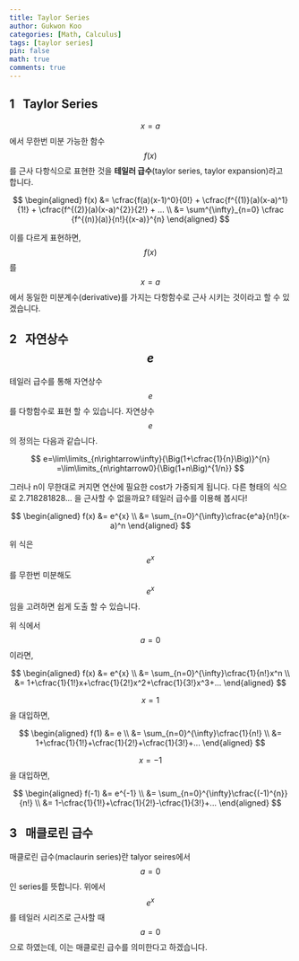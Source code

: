 ```yaml
---
title: Taylor Series
author: Gukwon Koo
categories: [Math, Calculus]
tags: [taylor series]
pin: false
math: true
comments: true
---
```

## 1 &nbsp; Taylor Series
$$x=a$$에서 무한번 미분 가능한 함수 $$f(x)$$를 근사 다항식으로 표현한 것을 **테일러 급수**(taylor series, taylor expansion)라고 합니다.

$$
\begin{aligned}
f(x)
&= \cfrac{f(a)(x-1)^0}{0!} + \cfrac{f^{(1)}(a)(x-a)^1}{1!} + \cfrac{f^{(2)}(a)(x-a)^{2}}{2!} + ... \\
&= \sum^{\infty}_{n=0} \cfrac {f^{(n)}(a)}{n!}{(x-a)}^{n}
\end{aligned}
$$

이를 다르게 표현하면, $$f(x)$$를 $$x=a$$에서 동일한 미분계수(derivative)를 가지는 다항함수로 근사 시키는 것이라고 할 수 있겠습니다.

## 2 &nbsp; 자연상수 $$e$$

테일러 급수를 통해 자연상수 $$e$$를 다항함수로 표현 할 수 있습니다. 자연상수 $$e$$의 정의는 다음과 같습니다.

$$
e=\lim\limits_{n\rightarrow\infty}{\Big(1+\cfrac{1}{n}\Big)}^{n} =\lim\limits_{n\rightarrow0}{\Big(1+n\Big)^{1/n}}
$$

그러나 n이 무한대로 커지면 연산에 필요한 cost가 가중되게 됩니다. 다른 형태의 식으로 2.718281828... 을 근사할 수 없을까요? 테일러 급수를 이용해 봅시다!

$$
\begin{aligned}
f(x)
&= e^{x} \\ 
&= \sum_{n=0}^{\infty}\cfrac{e^a}{n!}(x-a)^n
\end{aligned}
$$

위 식은 $$e^x$$를 무한번 미분해도 $$e^x$$임을 고려하면 쉽게 도출 할 수 있습니다.

위 식에서 $$a=0$$이라면,

$$
\begin{aligned}
f(x)
&= e^{x} \\ 
&= \sum_{n=0}^{\infty}\cfrac{1}{n!}x^n \\
&= 1+\cfrac{1}{1!}x+\cfrac{1}{2!}x^2+\cfrac{1}{3!}x^3+...
\end{aligned}
$$

$$x=1$$을 대입하면,

$$
\begin{aligned}
f(1)
&= e \\ 
&= \sum_{n=0}^{\infty}\cfrac{1}{n!} \\
&= 1+\cfrac{1}{1!}+\cfrac{1}{2!}+\cfrac{1}{3!}+...
\end{aligned}
$$

$$x=-1$$을 대입하면,

$$
\begin{aligned}
f(-1)
&= e^{-1} \\ 
&= \sum_{n=0}^{\infty}\cfrac{(-1)^{n}}{n!} \\
&= 1-\cfrac{1}{1!}+\cfrac{1}{2!}-\cfrac{1}{3!}+...
\end{aligned}
$$


## 3 &nbsp; 매클로린 급수
매클로린 급수(maclaurin series)란 talyor seires에서 $$a=0$$인 series를 뜻합니다. 위에서 $$e^x$$를 테일러 시리즈로 근사할 때 $$a=0$$으로 하였는데, 이는 매클로린 급수를 의미한다고 하겠습니다.